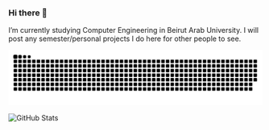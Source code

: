 ### Hi there 👋

I’m currently studying Computer Engineering in Beirut Arab University.
I will post any semester/personal projects I do here for other people to see.


![snake gif](https://github.com/ZouheirN/ZouheirN/blob/output/github-contribution-grid-snake.svg)

![GitHub Stats](https://github-readme-stats.vercel.app/api?username=ZouheirN&theme=radical)

